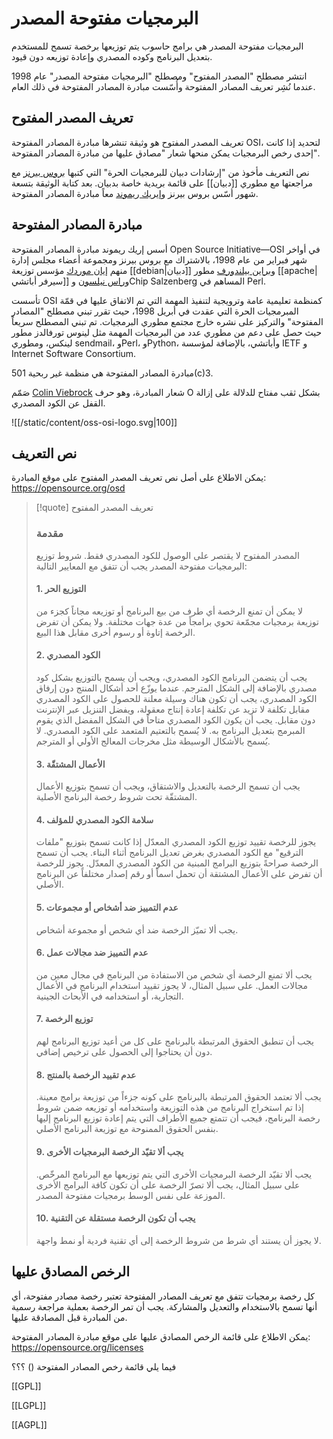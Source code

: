# البرمجيات مفتوحة المصدر

البرمجيات مفتوحة المصدر هي برامج حاسوب يتم توزيعها برخصة تسمح للمستخدم بتعديل البرنامج وكوده المصدري وإعادة توزيعه دون قيود.

انتشر مصطلح "المصدر المفتوح" ومصطلح "البرمجيات مفتوحة المصدر" عام 1998 عندما نُشِر تعريف المصادر المفتوحة وأُسّست مبادرة المصادر المفتوحة في ذلك العام.

## تعريف المصدر المفتوح

تعريف المصدر المفتوح هو وثيقة تنشرها مبادرة المصادر المفتوحة OSI، لتحديد إذا كانت إحدى رخص البرمجيات يمكن منحها شعار "مصادق عليها من مبادرة المصادر المفتوحة".

نص التعريف مأخوذ من "إرشادات دبيان للبرمجيات الحرة" التي كتبها [بروس بيرنز](https://en.wikipedia.org/wiki/Bruce_Perens) مع مراجعتها مع مطوري [[دبيان]] على قائمة بريدية خاصة بدبيان. بعد كتابة الوثيقة بتسعة شهور أسّس بروس بيرنز و[إيريك ريموند](https://en.wikipedia.org/wiki/Eric_S._Raymond) معاً مبادرة المصادر المفتوحة.

## مبادرة المصادر المفتوحة

أسس إريك ريموند مبادرة المصادر المفتوحة Open Source Initiative&mdash;OSI في أواخر شهر فبراير من عام 1998، بالاشتراك مع بروس بيرنز ومجموعة أعضاء مجلس إدارة منهم [إيان موردك](https://ar.wikipedia.org/wiki/%D8%A5%D9%8A%D8%A7%D9%86_%D9%85%D9%88%D8%B1%D8%AF%D9%88%D9%83) مؤسس توزيعة [[debian|دبيان]] و[براين بيلندورف](https://ar.wikipedia.org/wiki/%D8%A8%D8%B1%D9%8A%D8%A7%D9%86_%D8%A8%D9%8A%D9%84%D9%8A%D9%86%D8%AF%D9%88%D8%B1%D9%81) مطور [[apache|سيرفر أباتشي]] و[راس نيلسون](https://en.wikipedia.org/wiki/Russ_Nelson) وChip Salzenberg المساهم في Perl.

تأسست OSI كمنظمة تعليمية عامة وترويجية لتنفيذ المهمة التي تم الاتفاق عليها في قمّة المبرمجيات الحرة التي عقدت في أبريل 1998، حيث تقرر تبني مصطلح "المصادر المفتوحة" والتركيز على نشره خارج مجتمع مطوري البرمجيات. تم تبني المصطلح سريعاً حيث حصل على دعم من مطوري عدد من البرمجيات المهمة مثل لينوس تورفالدز مطور لينكس، ومطوري sendmail، وPerl، وPython، وأباتشي، بالإضافة لمؤسسة IETF و Internet Software Consortium.

مبادرة المصادر المفتوحة هي منظمة غير ربحية 501(c)3.

صَمّم [Colin Viebrock](https://viebrock.ca/) شعار المبادرة، وهو حرف O بشكل ثقب مفتاح للدلالة على إزالة القفل عن الكود المصدري.

![[/static/content/oss-osi-logo.svg|100]]
## نص التعريف

يمكن الاطلاع على أصل نص تعريف المصدر المفتوح على موقع المبادرة: https://opensource.org/osd



> [!quote] تعريف المصدر المفتوح
> ### مقدمة
>
> المصدر المفتوح لا يقتصر على الوصول للكود المصدري فقط. شروط توزيع البرمجيات مفتوحة المصدر يجب أن تتفق مع المعايير التالية:
>
> #### 1. التوزيع الحر
>
> لا يمكن أن تمنع الرخصة أي طرف من بيع البرنامج أو توزيعه مجاناً كجزء من توزيعة برمجيات مجمّعة تحوي برامجاً من عدة جهات مختلفة. ولا يمكن أن تفرض الرخصة إتاوة أو رسوم أخرى مقابل هذا البيع.
>
> #### 2. الكود المصدري
>
> يجب أن يتضمن البرنامج الكود المصدري، ويجب أن يسمح بالتوزيع بشكل كود مصدري بالإضافة إلى الشكل المترجم. عندما يوزّع أحد أشكال المنتج دون إرفاق الكود المصدري، يجب أن تكون هناك وسيلة معلنة للحصول على الكود المصدري مقابل تكلفة  لا تزيد عن تكلفة إعادة إنتاج معقولة، ويفضل التنزيل عبر الإنترنت دون مقابل. يجب أن يكون الكود المصدري متاحاً في الشكل المفضل الذي يقوم المبرمج بتعديل البرنامج به. لا يُسمح بالتعتيم المتعمد على الكود المصدري. لا يُسمح بالأشكال الوسيطة مثل مخرجات المعالج الأولي أو المترجم.
>
> #### 3. الأعمال المشتقّة
>
> يجب أن تسمح الرخصة بالتعديل والاشتقاق، ويجب أن تسمح بتوزيع الأعمال المشتقّة تحت شروط رخصة البرنامج الأصلية.
> #### 4. سلامة الكود المصدري للمؤلف
>
> يجوز للرخصة تقييد توزيع الكود المصدري المعدّل إذا كانت تسمح بتوزيع "ملفات الترقيع" مع الكود المصدري بغرض تعديل البرنامج أثناء البناء. يجب أن تسمح الرخصة صراحةً بتوزيع البرامج المبنية من الكود المصدري المعدّل. يجوز للرخصة أن تفرض على الأعمال المشتقة أن تحمل اسماً أو رقم إصدار مختلفاً عن البرنامج الأصلي.
>
> #### 5. عدم التمييز ضد أشخاص أو مجموعات
>
> يجب ألا تميّز الرخصة ضد أي شخص أو مجموعة أشخاص.
>
> #### 6. عدم التمييز ضد مجالات عمل
>
> يجب ألا تمنع الرخصة أي شخص من الاستفادة من البرنامج في مجال معين من مجالات العمل. على سبيل المثال، لا يجوز تقييد استخدام البرنامج في الأعمال التجارية، أو استخدامه في الأبحاث الجينية.
>
> #### 7. توزيع الرخصة
>
> يجب أن تنطبق الحقوق المرتبطة بالبرنامج على كل من أعيد توزيع البرنامج لهم دون أن يحتاجوا إلى الحصول على ترخيص إضافي.
>
> #### 8. عدم تقييد الرخصة بالمنتج
>
> يجب ألا تعتمد الحقوق المرتبطة بالبرنامج على كونه جزءاً من توزيعة برامج معينة. إذا تم استخراج البرنامج من هذه التوزيعة واستخدامه أو توزيعه ضمن شروط رخصة البرنامج، فيجب أن تتمتع جميع الأطراف التي يتم إعادة توزيع البرنامج إليها بنفس الحقوق الممنوحة مع توزيعة البرنامج الأصلي.
>
> #### 9. يجب ألا تقيّد الرخصة البرمجيات الأخرى
>
> يجب ألا تقيّد الرخصة البرمجيات الأخرى التي يتم توزيعها مع البرنامج المرخّص. على سبيل المثال، يجب ألا تصرّ الرخصة على أن تكون كافة البرامج الأخرى الموزعة على نفس الوسط برمجيات مفتوحة المصدر.
>
> #### 10. يجب أن تكون الرخصة مستقلة عن التقنية
>
> لا يجوز أن يستند أي شرط من شروط الرخصة إلى أي تقنية فردية أو نمط واجهة.
>

## الرخص المصادق عليها

كل رخصة برمجيات تتفق مع تعريف المصادر المفتوحة تعتبر رخصة مصادر مفتوحة، أي أنها تسمح بالاستخدام والتعديل والمشاركة. يجب أن تمر الرخصة بعملية مراجعة رسمية من المبادرة قبل المصادقة عليها.

يمكن الاطلاع على قائمة الرخص المصادق عليها على موقع مبادرة المصادر المفتوحة: https://opensource.org/licenses

فيما يلي قائمة رخص المصادر المفتوحة () ؟؟؟


[[GPL]]

[[LGPL]]

[[AGPL]]

